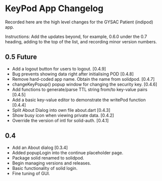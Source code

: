 # KeyPod App Changelog

Recorded here are the high level changes for the GYSAC Patient
(indipod) app.

Instructions: Add the updates beyond, for example, 0.6.0 under the 0.7
heading, adding to the top of the list, and recording minor version
numbers.

## 0.5 Future

- Add a logout button for users to logout. [0.4.9]
- Bug prevents showing data right after initialising POD [0.4.8]
- Remove hard-coded app name. Obtain the name from solidpod. [0.4.7]
- changeKeyPopup() popup window for changing the security key. [0.4.6]
- Add functions to generate/parse TTL string from/to key-value pairs [0.4.5]
- Add a basic key-value editor to demonstrate the writePod function [0.4.4]
- Split About Dialog into own file about.dart [0.4.3]
- Show busy icon when viewing private data. [0.4.2]
- Override the version of intl for solid-auth. [0.4.1]

## 0.4 

+ Add an About dialog [0.3.4]
+ Added popupLogin into the continue placeholder page. 
+ Package solid renamed to solidpod.
+ Begin managing versions and releases.
+ Basic functionality of solid login.
+ Fine tuning of GUI.
